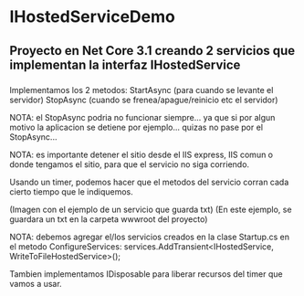 # IHostedServiceDemo

## Proyecto en Net Core 3.1 creando 2 servicios que implementan la interfaz IHostedService

### 

Implementamos los 2 metodos: 
StartAsync (para cuando se levante el servidor)
StopAsync (cuando se frenea/apague/reinicio etc el servidor)

NOTA: el StopAsync podria no funcionar siempre... ya que si por algun motivo la aplicacion se detiene por ejemplo... quizas no pase por el StopAsync...

NOTA: es importante detener el sitio desde el IIS express, IIS comun o donde tengamos el sitio, para que el servicio no siga corriendo.

Usando un timer, podemos hacer que el metodos del servicio corran cada cierto tiempo que le indiquemos.

(Imagen con el ejemplo de un servicio que guarda txt)
(En este ejemplo, se guardara un txt en la carpeta wwwroot del proyecto)

NOTA: debemos agregar el/los servicios creados en la clase Startup.cs en el metodo ConfigureServices:
services.AddTransient<IHostedService, WriteToFileHostedService>();

Tambien implementamos IDisposable para liberar recursos del timer que vamos a usar.
